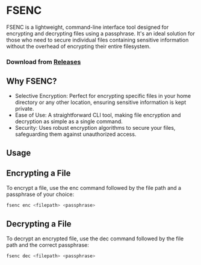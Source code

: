# FSENC
FSENC is a lightweight, command-line interface tool designed for encrypting and decrypting files using a passphrase. It's an ideal solution for those who need to secure individual files containing sensitive information without the overhead of encrypting their entire filesystem.

### Download from [Releases](https://github.com/nomionz/fsenc/releases/)

## Why FSENC?

- Selective Encryption: Perfect for encrypting specific files in your home directory or any other location, ensuring sensitive information is kept private.
- Ease of Use: A straightforward CLI tool, making file encryption and decryption as simple as a single command.
- Security: Uses robust encryption algorithms to secure your files, safeguarding them against unauthorized access.

## Usage

## Encrypting a File
To encrypt a file, use the enc command followed by the file path and a passphrase of your choice:
```bash
fsenc enc <filepath> <passphrase>
```

## Decrypting a File
To decrypt an encrypted file, use the dec command followed by the file path and the correct passphrase:
```bash
fsenc dec <filepath> <passphrase>
```
